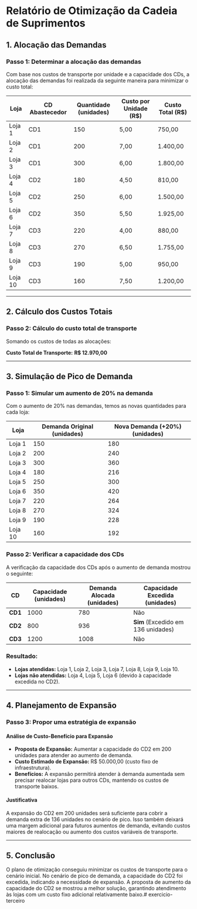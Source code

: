 # Relatório de Otimização da Cadeia de Suprimentos

## 1. Alocação das Demandas

### Passo 1: Determinar a alocação das demandas

Com base nos custos de transporte por unidade e a capacidade dos CDs, a alocação das demandas foi realizada da seguinte maneira para minimizar o custo total:

| Loja   | CD Abastecedor | Quantidade (unidades) | Custo por Unidade (R$) | Custo Total (R$) |
|--------|----------------|-----------------------|------------------------|------------------|
| Loja 1 | CD1            | 150                   | 5,00                   | 750,00           |
| Loja 2 | CD1            | 200                   | 7,00                   | 1.400,00         |
| Loja 3 | CD1            | 300                   | 6,00                   | 1.800,00         |
| Loja 4 | CD2            | 180                   | 4,50                   | 810,00           |
| Loja 5 | CD2            | 250                   | 6,00                   | 1.500,00         |
| Loja 6 | CD2            | 350                   | 5,50                   | 1.925,00         |
| Loja 7 | CD3            | 220                   | 4,00                   | 880,00           |
| Loja 8 | CD3            | 270                   | 6,50                   | 1.755,00         |
| Loja 9 | CD3            | 190                   | 5,00                   | 950,00           |
| Loja 10| CD3            | 160                   | 7,50                   | 1.200,00         |

---

## 2. Cálculo dos Custos Totais

### Passo 2: Cálculo do custo total de transporte

Somando os custos de todas as alocações:


**Custo Total de Transporte:** **R$ 12.970,00**

---

## 3. Simulação de Pico de Demanda

### Passo 1: Simular um aumento de 20% na demanda

Com o aumento de 20% nas demandas, temos as novas quantidades para cada loja:

| Loja   | Demanda Original (unidades) | Nova Demanda (+20%) (unidades) |
|--------|-----------------------------|--------------------------------|
| Loja 1 | 150                         | 180                            |
| Loja 2 | 200                         | 240                            |
| Loja 3 | 300                         | 360                            |
| Loja 4 | 180                         | 216                            |
| Loja 5 | 250                         | 300                            |
| Loja 6 | 350                         | 420                            |
| Loja 7 | 220                         | 264                            |
| Loja 8 | 270                         | 324                            |
| Loja 9 | 190                         | 228                            |
| Loja 10| 160                         | 192                            |

### Passo 2: Verificar a capacidade dos CDs

A verificação da capacidade dos CDs após o aumento de demanda mostrou o seguinte:

| CD      | Capacidade (unidades) | Demanda Alocada (unidades) | Capacidade Excedida (unidades) |
|---------|-----------------------|----------------------------|--------------------------------|
| **CD1** | 1000                  | 780                        | Não                            |
| **CD2** | 800                   | 936                        | **Sim** (Excedido em 136 unidades) |
| **CD3** | 1200                  | 1008                       | Não                            |

### Resultado:

- **Lojas atendidas:** Loja 1, Loja 2, Loja 3, Loja 7, Loja 8, Loja 9, Loja 10.
- **Lojas não atendidas:** Loja 4, Loja 5, Loja 6 (devido à capacidade excedida no CD2).

---

## 4. Planejamento de Expansão

### Passo 3: Propor uma estratégia de expansão

#### Análise de Custo-Benefício para Expansão

- **Proposta de Expansão:** Aumentar a capacidade do CD2 em 200 unidades para atender ao aumento de demanda.
- **Custo Estimado de Expansão:** R$ 50.000,00 (custo fixo de infraestrutura).
- **Benefícios:** A expansão permitirá atender à demanda aumentada sem precisar realocar lojas para outros CDs, mantendo os custos de transporte baixos.

#### Justificativa

A expansão do CD2 em 200 unidades será suficiente para cobrir a demanda extra de 136 unidades no cenário de pico. Isso também deixará uma margem adicional para futuros aumentos de demanda, evitando custos maiores de realocação ou aumento dos custos variáveis de transporte.

---

## 5. Conclusão

O plano de otimização conseguiu minimizar os custos de transporte para o cenário inicial. No cenário de pico de demanda, a capacidade do CD2 foi excedida, indicando a necessidade de expansão. A proposta de aumento da capacidade do CD2 se mostrou a melhor solução, garantindo atendimento às lojas com um custo fixo adicional relativamente baixo.# exercicio-
terceiro 
